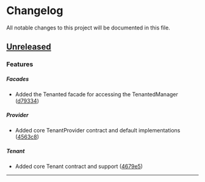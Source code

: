 <!--- BEGIN HEADER -->
# Changelog

All notable changes to this project will be documented in this file.
<!--- END HEADER -->

## [Unreleased](https://github.com/tenantedlaravel/core/compare/2a867d88e0da5595a6d978821259794f599fe125...HEAD)

### Features


##### Facades

* Added the Tenanted facade for accessing the TenantedManager ([d79334](https://github.com/tenantedlaravel/core/commit/d79334e98f05d3c3d96c609887c5ab751d79727f))

##### Provider

* Added core TenantProvider contract and default implementations ([4563c8](https://github.com/tenantedlaravel/core/commit/4563c8f38032b5afb381b44a373331d8a9a3a6a0))

##### Tenant

* Added core Tenant contract and support ([4679e5](https://github.com/tenantedlaravel/core/commit/4679e547cb45f21c336fb311c08e7421c864c80b))


---

